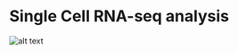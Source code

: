 # Single Cell RNA-seq analysis

![alt text](https://github.com/ibishof/Omics_pipeline/tree/main/Single_Cell_RNA-seq/images/[ibishof]/[Omics_pipeline]/blob/[main]/umap_annotated.png?raw=true)
